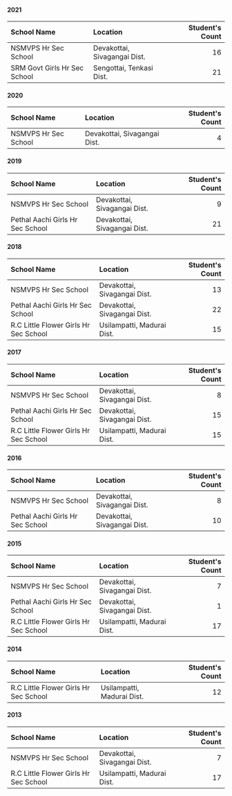 
#### 2021
| School Name                           | Location                      | Student's Count   |
|:--------------------------------------|:------------------------------|------------------:|
| NSMVPS Hr Sec School                  | Devakottai, Sivagangai Dist.  |                16 |
| SRM Govt Girls Hr Sec School          | Sengottai, Tenkasi Dist.      |                21 |

#### 2020
| School Name                           | Location                      | Student's Count   |
|:--------------------------------------|:------------------------------|------------------:|
| NSMVPS Hr Sec School                  | Devakottai, Sivagangai Dist.  |                 4 |

#### 2019
| School Name                           | Location                      | Student's Count   |
| :-                                    | :-                            |     -:            |
| NSMVPS Hr Sec School                  | Devakottai, Sivagangai Dist.  |                 9 |
| Pethal Aachi Girls Hr Sec School      | Devakottai, Sivagangai Dist.  |                21 |

#### 2018
| School Name                           | Location                      | Student's Count   |
| :-                                    | :-                            |     -:            |
| NSMVPS Hr Sec School                  | Devakottai, Sivagangai Dist.  |                13 |
| Pethal Aachi Girls Hr Sec School      | Devakottai, Sivagangai Dist.  |                22 |
| R.C Little Flower Girls Hr Sec School | Usilampatti, Madurai Dist.    |                15 |

#### 2017
| School Name                           | Location                      | Student's Count   |
| :-                                    | :-                            |     -:            |
| NSMVPS Hr Sec School                  | Devakottai, Sivagangai Dist.  |                 8 |
| Pethal Aachi Girls Hr Sec School      | Devakottai, Sivagangai Dist.  |                15 |
| R.C Little Flower Girls Hr Sec School | Usilampatti, Madurai Dist.    |                15 |

#### 2016
| School Name                           | Location                      | Student's Count   |
| :-                                    | :-                            |     -:            |
| NSMVPS Hr Sec School                  | Devakottai, Sivagangai Dist.  |                 8 |
| Pethal Aachi Girls Hr Sec School      | Devakottai, Sivagangai Dist.  |                10 |

#### 2015
| School Name                           | Location                      | Student's Count   |
| :-                                    | :-                            |     -:            |
| NSMVPS Hr Sec School                  | Devakottai, Sivagangai Dist.  |                 7 |
| Pethal Aachi Girls Hr Sec School      | Devakottai, Sivagangai Dist.  |                 1 |
| R.C Little Flower Girls Hr Sec School | Usilampatti, Madurai Dist.    |                17 |

#### 2014
| School Name                           | Location                      | Student's Count   |
| :-                                    | :-                            |     -:            |
| R.C Little Flower Girls Hr Sec School | Usilampatti, Madurai Dist.    |                12 |

#### 2013
| School Name                           | Location                      | Student's Count   |
| :-                                    | :-                            |     -:            |
| NSMVPS Hr Sec School                  | Devakottai, Sivagangai Dist.  |                 7 |
| R.C Little Flower Girls Hr Sec School | Usilampatti, Madurai Dist.    |                17 |


